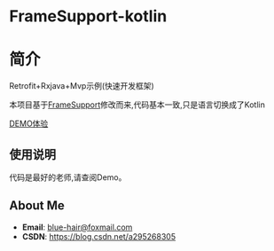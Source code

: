 # FrameSupport-kotlin
# 简介
Retrofit+Rxjava+Mvp示例(快速开发框架)

本项目基于[FrameSupport](https://github.com/OneGreenHand/FrameSupport)修改而来,代码基本一致,只是语言切换成了Kotlin

[DEMO体验](https://github.com/OneGreenHand/FrameSupport-kotlin/release/app-release.apk)
## 使用说明
代码是最好的老师,请查阅Demo。
## About Me
* **Email**: <blue-hair@foxmail.com>
* **CSDN**: <https://blog.csdn.net/a295268305>